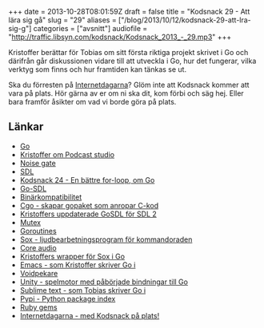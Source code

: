 +++
date = 2013-10-28T08:01:59Z
draft = false
title = "Kodsnack 29 - Att lära sig gå"
slug = "29"
aliases = ["/blog/2013/10/12/kodsnack-29-att-lra-sig-g"]
categories = ["avsnitt"]
audiofile = "http://traffic.libsyn.com/kodsnack/Kodsnack_2013_-_29.mp3"
+++

Kristoffer berättar för Tobias om sitt första riktiga projekt skrivet i Go och därifrån går diskussionen vidare till att utveckla i Go, hur det fungerar, vilka verktyg som finns och hur framtiden kan tänkas se ut.

Ska du förresten på [Internetdagarna](http://internetdagarna.se)? Glöm inte att Kodsnack kommer att vara på plats. Hör gärna av er om ni ska dit, kom förbi och säg hej. Eller bara framför åsikter om vad vi borde göra på plats.

## Länkar ##

* [Go](http://www.golang.org)
* [Kristoffer om Podcast studio](http://koru.se)
* [Noise gate](http://en.wikipedia.org/wiki/Noise_gate)
* [SDL](http://www.libsdl.org)
* [Kodsnack 24 - En bättre for-loop, om Go](http://kodsnack.se/blog/2013/8/7/kodsnack-24-en-bttre-for-loop)
* [Go-SDL](https://github.com/banthar/Go-SDL)
* [Binärkompatibilitet](http://en.wikipedia.org/wiki/Binary_code_compatibility)
* [Cgo - skapar gopaket som anropar C-kod](http://golang.org/cmd/cgo/)
* [Kristoffers uppdaterade GoSDL för SDL 2](github.com/krig/gosdl2)
* [Mutex](http://en.wikipedia.org/wiki/Mutex)
* [Goroutines](http://www.golang-book.com/10)
* [Sox - ljudbearbetningsprogram för kommandoraden](http://sox.sourceforge.net)
* [Core audio](http://en.wikipedia.org/wiki/Core_Audio)
* [Kristoffers wrapper för Sox i Go](krig/soxwrapper)
* [Emacs - som Kristoffer skriver Go i](http://www.gnu.org/software/emacs/)
* [Voidpekare](http://www.learncpp.com/cpp-tutorial/613-void-pointers/)
* [Unity - spelmotor med påbörjade bindningar till Go](http://unity3d.com)
* [Sublime text - som Tobias skriver Go i](http://www.sublimetext.com)
* [Pypi - Python package index](https://pypi.python.org/pypi)
* [Ruby gems](http://rubygems.org)
* [Internetdagarna - med Kodsnack på plats!](http://internetdagarna.se)

